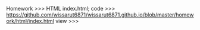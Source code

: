 Homework >>> HTML
       index.html;
       code >>> https://github.com/wissarut6871/wissarut6871.github.io/blob/master/homework/html/index.html
       view >>> 
